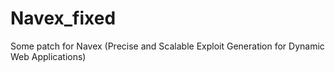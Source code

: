 # Navex_fixed
Some patch for Navex (Precise and Scalable Exploit Generation for Dynamic Web Applications)
